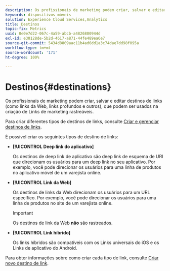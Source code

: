 ```yaml
---
description: Os profissionais de marketing podem criar, salvar e editar destinos de links (como links da Web, links profundos e outros), que podem ser usados na criação de Links de marketing rastreáveis.
keywords: dispositivos móveis
solution: Experience Cloud Services,Analytics
title: Destinos
topic-fix: Metrics
uuid: 0e0e7d22-067c-4a59-abcb-a4826800944d
exl-id: e30128de-5b2d-4617-a871-44fe489ea6e7
source-git-commit: 5434d8809aac11b4ad6dd1a3c74dae7dd98f095a
workflow-type: tm+mt
source-wordcount: '171'
ht-degree: 100%

---
```


# Destinos{#destinations}

Os profissionais de marketing podem criar, salvar e editar destinos de links (como links da Web, links profundos e outros), que podem ser usados na criação de Links de marketing rastreáveis.

Para criar diferentes tipos de destinos de links, consulte [Criar e gerenciar destinos de links](/help/using/acquisition-main/c-manage-link-destinations/c-manage-link-destinations.md).

É possível criar os seguintes tipos de destino de links:

* **[!UICONTROL Deep link do aplicativo]**

   Os destinos de deep link de aplicativo são deep link de esquema de URI que direcionam os usuários para um deep link no seu aplicativo. Por exemplo, você pode direcionar os usuários para uma linha de produtos no aplicativo móvel de um varejista online.

* **[!UICONTROL Link da Web]**

   Os destinos de links da Web direcionam os usuários para um URL específico. Por exemplo, você pode direcionar os usuários para uma linha de produtos no site de um varejista online.

   >[!IMPORTANT]
   >
   >Os destinos de link da Web **não** são rastreados.

* **[!UICONTROL Link híbrido]**

   Os links híbridos são compatíveis com os Links universais do iOS e os Links de aplicativo do Android.

Para obter informações sobre como criar cada tipo de link, consulte   [Criar novo destino de link](/help/using/acquisition-main/c-manage-link-destinations/t-create-new-app-deep-link-destination.md).
